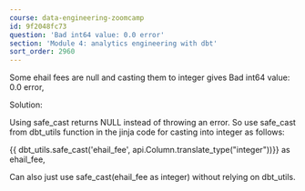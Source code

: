 ```yaml
---
course: data-engineering-zoomcamp
id: 9f2048fc73
question: 'Bad int64 value: 0.0 error'
section: 'Module 4: analytics engineering with dbt'
sort_order: 2960
---
```


Some ehail fees are null and casting them to integer gives Bad int64 value: 0.0 error,

Solution:

Using safe_cast returns NULL instead of throwing an error. So use safe_cast from dbt_utils function in the jinja code for casting into integer as follows:

{{ dbt_utils.safe_cast('ehail_fee',  api.Column.translate_type("integer"))}} as ehail_fee,

Can also just use safe_cast(ehail_fee as integer) without relying on dbt_utils.

